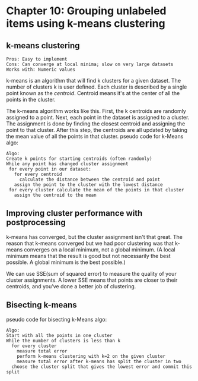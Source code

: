 # Chapter 10: Grouping unlabeled items using k-means clustering


## k-means clustering
```text
Pros: Easy to implement
Cons: Can converge at local minima; slow on very large datasets 
Works with: Numeric values
```

k-means is an algorithm that will find k clusters for a given dataset. The number of
clusters k is user defined. Each cluster is described by a single point known as the
*centroid*. Centroid means it's at the center of all the points in the cluster.

The k-means algorithm works like this. First, the k centroids are randomly assigned
to a point. Next, each point in the dataset is assigned to a cluster. The assignment is done by finding the closest centroid and assigning the point to that cluster. After this step, the centroids are all updated by taking the mean value of all the points in that cluster.
pseudo code for k-Means algo:
```text
Algo:
Create k points for starting centroids (often randomly)
While any point has changed cluster assignment
 for every point in our dataset:
   for every centroid
     calculate the distance between the centroid and point
   assign the point to the cluster with the lowest distance 
 for every cluster calculate the mean of the points in that cluster
   assign the centroid to the mean
```

## Improving cluster performance with postprocessing
k-means has converged, but the cluster assignment isn't that great. The reason that k-means converged but we had poor clustering was that k-means converges on a local minimum, not a global minimum. (A local minimum means that the result is good but not necessarily the best possible. A global minimum is the best possible.)

We can use SSE(sum of squared error) to measure the quality of your cluster assignments. A lower SSE means that points are closer to their centroids, and you’ve done a better job of clustering.

## Bisecting k-means
pseudo code for bisecting k-Means algo:
```
Algo:
Start with all the points in one cluster
While the number of clusters is less than k
  for every cluster
    measure total error
    perform k-means clustering with k=2 on the given cluster
    measure total error after k-means has split the cluster in two
  choose the cluster split that gives the lowest error and commit this split
```
